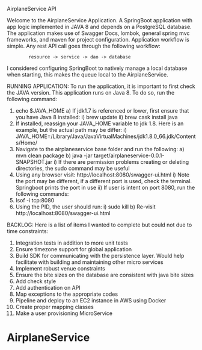 
AirplaneService API

Welcome to the AirplaneService Application. A SpringBoot application with app logic implemented in JAVA 8 and depends on a PostgreSQL database.  The application makes use of Swagger Docs, lombok, general spring mvc frameworks, and maven for project configuration.
Application workflow is simple. Any rest API call goes through the following workflow:

			resource -> service -> dao -> database

I considered configuring SpringBoot to natively manage a local database when starting, this makes the queue local to the AirplaneService. 


RUNNING APPLICATION:
To run the application, it is important to first check the JAVA version. This application runs on Java 8. To do so, run the following command:
1) echo $JAVA_HOME
a) If jdk1.7 is referenced or lower, first ensure that you have Java 8 installed:
i) brew update
ii) brew cask install java
2) If installed, reassign your JAVA_HOME variable to jdk 1.8. Here is an example, but the actual path may be differ:
i) JAVA_HOME=/Library/Java/JavaVirtualMachines/jdk1.8.0_66.jdk/Contents/Home/
3) Navigate to the airplaneservice base folder and run the following:
a) mvn clean package
b) java -jar target/airplaneservice-0.0.1-SNAPSHOT.jar
i) If there are permission problems creating or deleting directories, the sudo command may be useful
4) Using any browser visit: http://localhost:8080/swagger-ui.html
i) Note the port may be different, if a different port is used, check the terminal. Springboot prints the port in use
ii) If user is intent on port 8080, run the following commands:
5) lsof -i tcp:8080
6) Using the PID, the user should run:
i) sudo kill <PID>
b) Re-visit http://localhost:8080/swagger-ui.html




BACKLOG:
Here is a list of items I wanted to complete but could not due to time constraints:
1) Integration tests in addition to more unit tests
2) Ensure timezone support for global application
3) Build SDK for communicating with the persistence layer. Would help facilitate with building and maintaining other micro services
4) Implement robust venue constraints
5) Ensure the bite sizes on the database are consistent with java bite sizes
6) Add check style
7) Add authentication on API
8) Map exceptions to the appropriate codes
9) Pipeline and deploy to an EC2 instance in AWS using Docker
10) Create proper mapping classes 
11) Make a user provisioning MicroService



# AirplaneService
